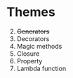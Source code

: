 # Themes

2. ~~Generators~~
3. Decorators
4. Magic methods
5. Closure
6. Property
7. Lambda function
